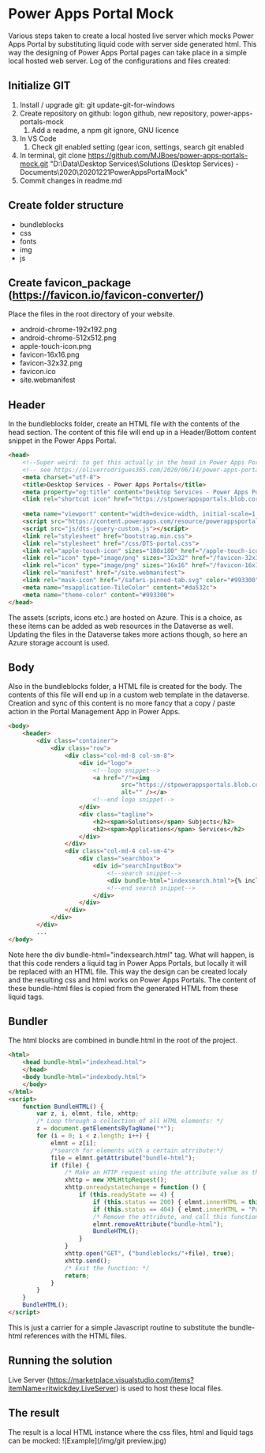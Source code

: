 # Power Apps Portal Mock
Various steps taken to create a local hosted live server which mocks Power Apps Portal by substituting liquid code with server side generated html.
This way the designing of Power Apps Portal pages can take place in a simple local hosted web server.
Log of the configurations and files created:
## Initialize GIT
1. Install / upgrade git: git update-git-for-windows
1. Create repository on github: logon github, new repository, power-apps-portals-mock
	1. Add a readme, a npm git ignore, GNU licence
1. In VS Code
	1. Check git enabled setting (gear icon, settings, search git enabled
1. In terminal, git clone https://github.com/MJBoes/power-apps-portals-mock.git "D:\Data\Desktop Services\Solutions (Desktop Services) - Documents\2020\20201221PowerAppsPortalMock"
1. Commit changes in readme.md
## Create folder structure
* bundleblocks
* css
* fonts
* img
* js
## Create favicon_package (https://favicon.io/favicon-converter/)
Place the files in the root directory of your website.
* android-chrome-192x192.png
* android-chrome-512x512.png
* apple-touch-icon.png
* favicon-16x16.png
* favicon-32x32.png
* favicon.ico
* site.webmanifest
## Header
In the bundleblocks folder, create an HTML file with the contents of the head section.
The content of this file will end up in a Header/Bottom content snippet in the Power Apps Portal.
```html
<head>
    <!--Super weird: to get this actually in the head in Power Apps Portals, a Head/Bottom content snippet is added -->
    <!-- see https://oliverrodrigues365.com/2020/06/14/power-apps-portals-adding-head-meta-tag/ -->
    <meta charset="utf-8">
    <title>Desktop Services - Power Apps Portals</title>
    <meta property="og:title" content="Desktop Services - Power Apps Portals">
    <link rel="shortcut icon" href="https://stpowerappsportals.blob.core.windows.net/assets/img/dts-favicon.ico">
    
    <meta name="viewport" content="width=device-width, initial-scale=1.0">
    <script src="https://content.powerapps.com/resource/powerappsportal/dist/preform.bundle-dc32bcb8fb.js"></script>
    <script src="js/dts-jquery-custom.js"></script>
    <link rel="stylesheet" href="bootstrap.min.css">
    <link rel="stylesheet" href="/css/DTS-portal.css">
    <link rel="apple-touch-icon" sizes="180x180" href="/apple-touch-icon.png">
    <link rel="icon" type="image/png" sizes="32x32" href="/favicon-32x32.png">
    <link rel="icon" type="image/png" sizes="16x16" href="/favicon-16x16.png">
    <link rel="manifest" href="/site.webmanifest">
    <link rel="mask-icon" href="/safari-pinned-tab.svg" color="#993300">
    <meta name="msapplication-TileColor" content="#da532c">
    <meta name="theme-color" content="#993300">
</head>
```
The assets (scripts, icons etc.) are hosted on Azure. This is a choice, as these items can be added as web resources in the Dataverse as well. Updating the files in the Dataverse takes more actions though, so here an Azure storage account is used.
## Body
Also in the bundleblocks folder, a HTML file is created for the body. The contents of this file will end up in a custom web template in the dataverse. Creation and sync of this content is no more fancy that a copy / paste action in the Portal Management App in Power Apps.
```html
<body>
    <header>
        <div class="container">
            <div class="row">
                <div class="col-md-8 col-sm-8">
                    <div id="logo">
                        <!--logo snippet-->
                        <a href="/"><img
                                src="https://stpowerappsportals.blob.core.windows.net/assets/img/DTS-sitelogo.png"
                                alt="" /></a>
                        <!--end logo snippet-->
                    </div>
                    <div class="tagline">
                        <h2><span>Solutions</span> Subjects</h2>
                        <h2><span>Applications</span> Services</h2>
                    </div>
                </div>
                <div class="col-md-4 col-sm-4">
                    <div class="searchbox">
                        <div id="searchInputBox">
                            <!--search snippet-->
                            <div bundle-html="indexsearch.html">{% include 'Search' search_id:'q' %}</div>
                            <!--end search snippet-->
                        </div>
                    </div>
                </div>
            </div>
        </div>
        ...
</body>
```
Note here the div bundle-html="indexsearch.html" tag. What will happen, is that this code renders a liquid tag in Power Apps Portals, but locally it will be replaced with an HTML file. This way the design can be created localy and the resulting css and html works on Power Apps Portals. The content of these bundle-html files is copied from the generated HTML from these liquid tags.
## Bundler
The html blocks are combined in bundle.html in the root of the project.
```html
<html>
    <head bundle-html="indexhead.html">
    </head>
    <body bundle-html="indexbody.html">
    </body>
</html>
<script>
    function BundleHTML() {
        var z, i, elmnt, file, xhttp;
        /* Loop through a collection of all HTML elements: */
        z = document.getElementsByTagName("*");
        for (i = 0; i < z.length; i++) {
            elmnt = z[i];
            /*search for elements with a certain atrribute:*/
            file = elmnt.getAttribute("bundle-html");
            if (file) {
                /* Make an HTTP request using the attribute value as the file name: */
                xhttp = new XMLHttpRequest();
                xhttp.onreadystatechange = function () {
                    if (this.readyState == 4) {
                        if (this.status == 200) { elmnt.innerHTML = this.responseText; }
                        if (this.status == 404) { elmnt.innerHTML = "Page not found."; }
                        /* Remove the attribute, and call this function once more: */
                        elmnt.removeAttribute("bundle-html");
                        BundleHTML();
                    }
                }
                xhttp.open("GET", ("bundleblocks/"+file), true);
                xhttp.send();
                /* Exit the function: */
                return;
            }
        }
    }
    BundleHTML();
</script>
```
This is just a carrier for a simple Javascript routine to substitute the bundle-html references with the HTML files.
## Running the solution
Live Server (https://marketplace.visualstudio.com/items?itemName=ritwickdey.LiveServer) is used to host these local files.
## The result
The result is a local HTML instance where the css files, html and liquid tags can be mocked:
![Example](/img/git preview.jpg)